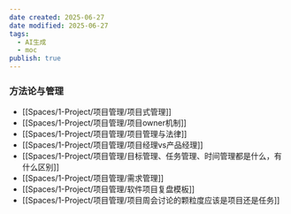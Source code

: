 ```yaml
---
date created: 2025-06-27
date modified: 2025-06-27
tags:
  - AI生成
  - moc
publish: true
---
```


### 方法论与管理

- [[Spaces/1-Project/项目管理/项目式管理]]
- [[Spaces/1-Project/项目管理/项目owner机制]]
- [[Spaces/1-Project/项目管理/项目管理与法律]]
- [[Spaces/1-Project/项目管理/项目经理vs产品经理]]
- [[Spaces/1-Project/项目管理/目标管理、任务管理、时间管理都是什么，有什么区别]]
- [[Spaces/1-Project/项目管理/需求管理]]
- [[Spaces/1-Project/项目管理/软件项目复盘模板]]
- [[Spaces/1-Project/项目管理/项目周会讨论的颗粒度应该是项目还是任务]]
